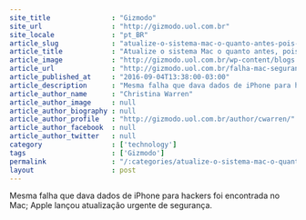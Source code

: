 ```yaml
---
site_title               : "Gizmodo"
site_url                 : "http://gizmodo.uol.com.br"
site_locale              : "pt_BR"
article_slug             : "atualize-o-sistema-mac-o-quanto-antes-pois-ele-conta-com-mesma-falha-presente-no-ios"
article_title            : "Atualize o sistema Mac o quanto antes, pois ele conta com mesma falha presente no iOS"
article_image            : "http://gizmodo.uol.com.br/wp-content/blogs.dir/8/files/2016/09/macbooks-apple-store.jpg"
article_url              : "http://gizmodo.uol.com.br/falha-mac-seguranca/"
article_published_at     : "2016-09-04T13:38:00-03:00"
article_description      : "Mesma falha que dava dados de iPhone para hackers foi encontrada no Mac; Apple lançou atualização urgente de segurança."
article_author_name      : "Christina Warren"
article_author_image     : null
article_author_biography : null
article_author_profile   : "http://gizmodo.uol.com.br/author/cwarren/"
article_author_facebook  : null
article_author_twitter   : null
category                 : ['technology']
tags                     : ['Gizmodo']
permalink                : "/:categories/atualize-o-sistema-mac-o-quanto-antes-pois-ele-conta-com-mesma-falha-presente-no-ios/"
layout                   : post
---
```


Mesma falha que dava dados de iPhone para hackers foi encontrada no Mac; Apple lançou atualização urgente de segurança.
